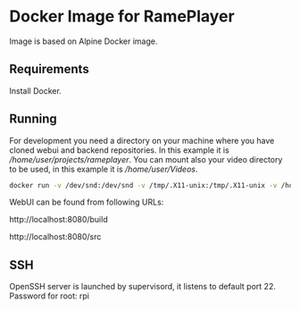 # Docker Image for RamePlayer

Image is based on Alpine Docker image.

## Requirements

Install Docker.

## Running

For development you need a directory on your machine where you have cloned webui and backend repositories. In this example it is */home/user/projects/rameplayer*. You can mount also your video directory to be used, in this example it is */home/user/Videos*.

```sh
docker run -v /dev/snd:/dev/snd -v /tmp/.X11-unix:/tmp/.X11-unix -v /home/user/projects/rameplayer:/opt/rame -v /home/user/Videos:/media/mmcblk0p1/media -p 8000:8000 -p 8080:80 -p 8022:22 --privileged rameplayerorg/rameplayer
```

WebUI can be found from following URLs:

http://localhost:8080/build

http://localhost:8080/src

## SSH

OpenSSH server is launched by supervisord, it listens to default port 22. Password for root: rpi
